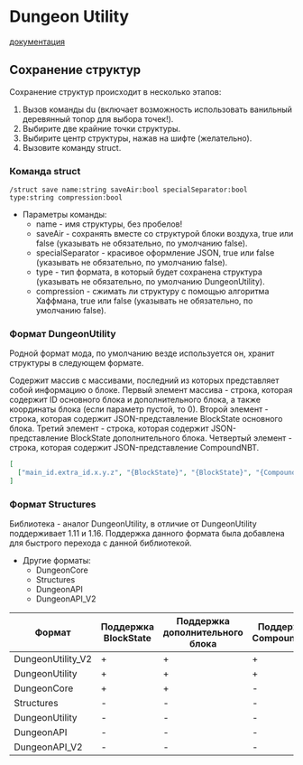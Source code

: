 # Dungeon Utility 
[документация](https://github.com/Reider745/libs/blob/main/mod_documentation_api/DungeonUtility.md)

## Сохранение структур

Сохранение структур происходит в несколько этапов:
1. Вызов команды du (включает возможность использовать ванильный деревянный топор для выбора точек!).
2. Выбирите две крайние точки структуры.
3. Выбирите центр структуры, нажав на шифте (желательно).
4. Вызовите команду struct.

### Команда struct
```
/struct save name:string saveAir:bool specialSeparator:bool type:string compression:bool
```
* Параметры команды:
    * name - имя структуры, без пробелов!
    * saveAir - сохранять вместе со структурой блоки воздуха, true или false (указывать не обязательно, по умолчанию false).
    * specialSeparator - красивое оформление JSON, true или false (указывать не обязательно, по умолчанию false).
    * type - тип формата, в который будет сохранена структура (указывать не обязательно, по умолчанию DungeonUtility).
    * compression - сжимать ли структуру с помощью алгоритма Хаффмана, true или false (указывать не обязательно, по умолчанию false).

### Формат DungeonUtility

Родной формат мода, по умолчанию везде используется он, хранит структуры в следующем формате.

Содержит массив с массивами, последний из которых представляет собой информацию о блоке.
Первый элемент массива - строка, которая содержит ID основного блока и дополнительного блока, а также координаты блока (если параметр пустой, то 0).
Второй элемент - строка, которая содержит JSON-представление BlockState основного блока.
Третий элемент - строка, которая содержит JSON-представление BlockState дополнительного блока.
Четвертый элемент - строка, которая содержит JSON-представление CompoundNBT.

```json
[
  ["main_id.extra_id.x.y.z", "{BlockState}", "{BlockState}", "{CompoundNBT}"]
]
```

### Формат Structures

Библиотека - аналог DungeonUtility, в отличие от DungeonUtility поддерживает 1.11 и 1.16.
Поддержка данного формата была добавлена для быстрого перехода с данной библиотекой.

* Другие форматы:
    * DungeonCore
    * Structures
    * DungeonAPI
    * DungeonAPI_V2

| Формат            | Поддержка BlockState | Поддержка дополнительного блока | Поддержка CompountNBT |
|-------------------|----------------------|---------------------------------|-----------------------|
| DungeonUtility_V2 | +                    | +                               | +                     |
| DungeonUtility    | +                    | +                               | +                     |
| DungeonCore       | +                    | +                               | -                     |
| Structures        | -                    | -                               | -                     |
| DungeonUtility    | -                    | -                               | -                     |
| DungeonAPI        | -                    | -                               | -                     |
| DungeonAPI_V2     | -                    | -                               | -                     |